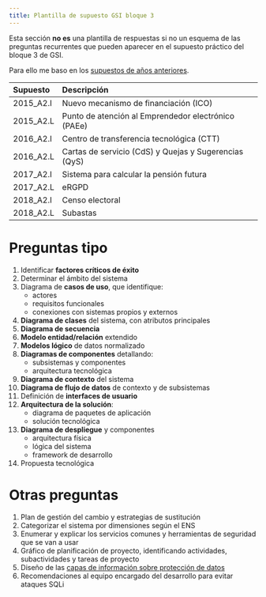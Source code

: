 ```yaml
---
title: Plantilla de supuesto GSI bloque 3
---
```


Esta sección **no es** una plantilla de respuestas si no un esquema de las
preguntas recurrentes que pueden aparecer en el supuesto práctico
del bloque 3 de GSI.

Para ello me baso en los [supuestos de años anteriores](https://sede.inap.gob.es/gsi).

| Supuesto  | Descripción |
|:----------|:------------|
| 2015_A2.I | Nuevo mecanismo de financiación (ICO) |
| 2015_A2.L | Punto de atención al Emprendedor electrónico (PAEe) |
| 2016_A2.I | Centro de transferencia tecnológica (CTT) |
| 2016_A2.L | Cartas de servicio (CdS) y Quejas y Sugerencias (QyS) |
| 2017_A2.I | Sistema para calcular la pensión futura |
| 2017_A2.L | eRGPD |
| 2018_A2.I | Censo electoral |
| 2018_A2.L | Subastas |

# Preguntas tipo

1. Identificar **factores críticos de éxito**
2. Determinar el ámbito del sistema
3. Diagrama de **casos de uso**, que identifique:
    * actores
    * requisitos funcionales
    * conexiones con sistemas propios y externos
4. **Diagrama de clases** del sistema, con atributos principales
5. **Diagrama de secuencia**
6. **Modelo entidad/relación** extendido
7. **Modelos lógico** de datos normalizado
8. **Diagramas de componentes** detallando:
    * subsistemas y componentes
    * arquitectura tecnológica
9. **Diagrama de contexto** del sistema
10. **Diagrama de flujo de datos** de contexto y de subsistemas
11. Definición de **interfaces de usuario**
12. **Arquitectura de la solución**:
    * diagrama de paquetes de aplicación
    * solución tecnológica
13. **Diagrama de despliegue** y componentes
    * arquitectura física
    * lógica del sistema
    * framework de desarrollo
14. Propuesta tecnológica

# Otras preguntas

1. Plan de gestión del cambio y estrategias de sustitución
2. Categorizar el sistema por dimensiones según el ENS
3. Enumerar y explicar los servicios comunes y herramientas de seguridad que se van a usar
4. Gráfico de planificación de proyecto, identificando actividades, subactividades y tareas de proyecto
5. Diseño de las [capas de información sobre protección de datos](https://protecciondatos-lopd.com/empresas/informacion-por-capas-rgpd/)
6. Recomendaciones al equipo encargado del desarrollo para evitar ataques SQLi
